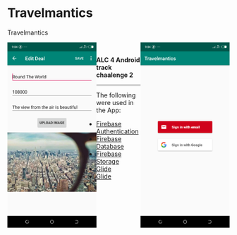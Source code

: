 # Travelmantics
Travelmantics

<img src="screenshots/Screenshot_20190807-210407.png" alt="home" width="40%" height="40%" align="left" /> 
<img src="screenshots/Screenshot_20190807-210428.png" alt="others" width="40%" height="40%" align="right" /> <br/>

**ALC 4 Android track chaalenge 2**
<hr/>
<p>
The following were used in the App:
<ul>
  <li><a href='https://firebase.google.com/docs/auth/android/firebaseui'>Firebase Authentication</a></li>
  <li><a href='https://firebase.google.com/docs/database/android/start'>Firebase Database</a></li>
  <li><a href='https://firebase.google.com/docs/storage/android/start'>Firebase Storage</a></li>
  <li><a href='https://github.com/bumptech/glide'>Glide </a></li>
  <li><a href='https://github.com/bumptech/glide'>Glide </a></li>
</ul>
<p/>
